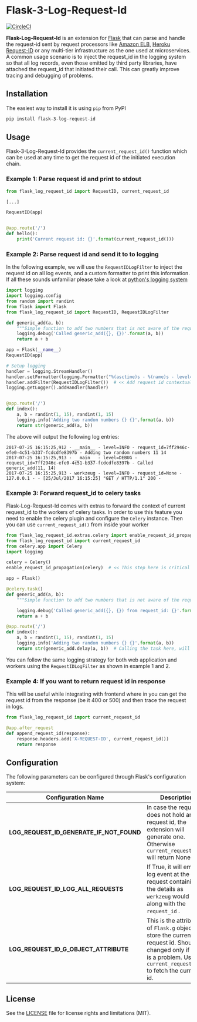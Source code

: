 
# Flask-3-Log-Request-Id

[![CircleCI](https://img.shields.io/circleci/project/github/Workable/flask-log-request-id.svg)](https://circleci.com/gh/Workable/flask-log-request-id)

**Flask-Log-Request-Id** is an extension for [Flask](http://flask.pocoo.org/) that can parse and handle the
request-id sent by request processors like [Amazon ELB](http://docs.aws.amazon.com/elasticloadbalancing/latest/application/load-balancer-request-tracing.html),
[Heroku Request-ID](https://devcenter.heroku.com/articles/http-request-id) or any multi-tier infrastructure as the one used
at microservices. A common usage scenario is to inject the request_id in the logging system so that all log records,
even those emitted by third party libraries, have attached the request_id that initiated their call. This can
greatly improve tracing and debugging of problems.

## Installation

The easiest way to install it is using ``pip`` from PyPI

```bash
pip install flask-3-log-request-id
```

## Usage

Flask-3-Log-Request-Id provides the `current_request_id()` function which can be used at any time to get the request
id of the initiated execution chain.


### Example 1: Parse request id and print to stdout
```python
from flask_log_request_id import RequestID, current_request_id

[...]

RequestID(app)


@app.route('/')
def hello():
    print('Current request id: {}'.format(current_request_id()))
```


### Example 2: Parse request id and send it to to logging

In the following example, we will use the `RequestIDLogFilter` to inject the request id on all log events, and
a custom formatter to print this information. If all these sounds unfamiliar please take a look at [python's logging
system](https://docs.python.org/3/library/logging.html)


```python
import logging
import logging.config
from random import randint
from flask import Flask
from flask_log_request_id import RequestID, RequestIDLogFilter

def generic_add(a, b):
    """Simple function to add two numbers that is not aware of the request id"""
    logging.debug('Called generic_add({}, {})'.format(a, b))
    return a + b

app = Flask(__name__)
RequestID(app)

# Setup logging
handler = logging.StreamHandler()
handler.setFormatter(logging.Formatter("%(asctime)s - %(name)s - level=%(levelname)s - request_id=%(request_id)s - %(message)s"))
handler.addFilter(RequestIDLogFilter())  # << Add request id contextual filter
logging.getLogger().addHandler(handler)


@app.route('/')
def index():
    a, b = randint(1, 15), randint(1, 15)
    logging.info('Adding two random numbers {} {}'.format(a, b))
    return str(generic_add(a, b))
```

The above will output the following log entries:

```
2017-07-25 16:15:25,912 - __main__ - level=INFO - request_id=7ff2946c-efe0-4c51-b337-fcdcdfe8397b - Adding two random numbers 11 14
2017-07-25 16:15:25,913 - __main__ - level=DEBUG - request_id=7ff2946c-efe0-4c51-b337-fcdcdfe8397b - Called generic_add(11, 14)
2017-07-25 16:15:25,913 - werkzeug - level=INFO - request_id=None - 127.0.0.1 - - [25/Jul/2017 16:15:25] "GET / HTTP/1.1" 200 -
```

### Example 3: Forward request_id to celery tasks

Flask-Log-Request-Id comes with extras to forward the context of current request_id to the workers of celery tasks.
In order to use this feature you need to enable the celery plugin and configure the `Celery` instance. Then you can
use `current_request_id()` from inside your worker

```python
from flask_log_request_id.extras.celery import enable_request_id_propagation
from flask_log_request_id import current_request_id
from celery.app import Celery
import logging

celery = Celery()
enable_request_id_propagation(celery)  # << This step here is critical to propagate request-id to workers

app = Flask()

@celery.task()
def generic_add(a, b):
    """Simple function to add two numbers that is not aware of the request id"""

    logging.debug('Called generic_add({}, {}) from request_id: {}'.format(a, b, current_request_id()))
    return a + b

@app.route('/')
def index():
    a, b = randint(1, 15), randint(1, 15)
    logging.info('Adding two random numbers {} {}'.format(a, b))
    return str(generic_add.delay(a, b))  # Calling the task here, will forward the request id to the workers
```

You can follow the same logging strategy for both web application and workers using the `RequestIDLogFilter` as shown in
example 1 and 2.

### Example 4: If you want to return request id in response

This will be useful while integrating with frontend where in you can get the request id from the response (be it 400 or 500) and then trace the request in logs.

```python
from flask_log_request_id import current_request_id

@app.after_request
def append_request_id(response):
    response.headers.add('X-REQUEST-ID', current_request_id())
    return response
```

## Configuration

The following parameters can be configured through Flask's configuration system:

| Configuration Name | Description |
| ------------------ | ----------- |
| **LOG_REQUEST_ID_GENERATE_IF_NOT_FOUND**| In case the request does not hold any request id, the extension will generate one. Otherwise `current_request_id` will return None. |
| **LOG_REQUEST_ID_LOG_ALL_REQUESTS** | If True, it will emit a log event at the request containing all the details as `werkzeug` would done along with the `request_id` . |
| **LOG_REQUEST_ID_G_OBJECT_ATTRIBUTE** | This is the attribute of `Flask.g` object to store the current request id. Should be changed only if there is a problem. Use `current_request_id()` to fetch the current id. |


## License

See the [LICENSE](LICENSE.md) file for license rights and limitations (MIT).
